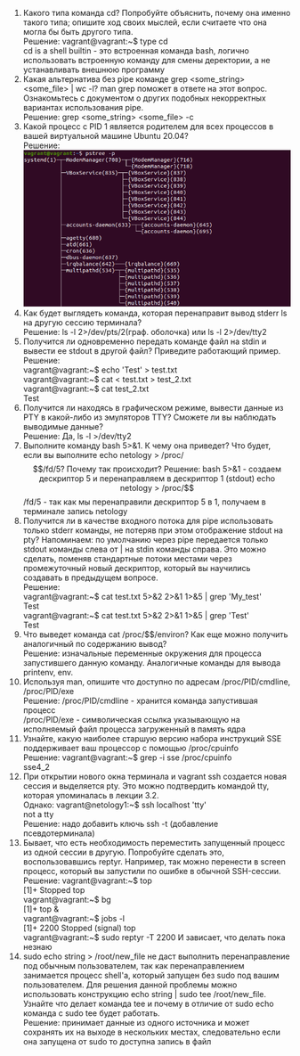 1. Какого типа команда cd? Попробуйте объяснить, почему она именно такого типа; опишите ход своих мыслей, если считаете что она могла бы быть другого типа.  
Решение: vagrant@vagrant:~$ type cd  
cd is a shell builtin - это встроенная команда bash, логично использовать встроенную команду для смены деректории, а не устанавливать внешнюю программу
2. Какая альтернатива без pipe команде grep <some_string> <some_file> | wc -l? man grep поможет в ответе на этот вопрос. Ознакомьтесь с документом о других подобных некорректных вариантах использования pipe.  
Решение: grep <some_string> <some_file> -c
3. Какой процесс с PID 1 является родителем для всех процессов в вашей виртуальной машине Ubuntu 20.04?  
Решение:  ![img.png](img/img.png)
4. Как будет выглядеть команда, которая перенаправит вывод stderr ls на другую сессию терминала?  
Решение: ls -l 2>/dev/pts/2(граф. оболочка) или  ls -l 2>/dev/tty2
5. Получится ли одновременно передать команде файл на stdin и вывести ее stdout в другой файл? Приведите работающий пример.  
Решение:  
vagrant@vagrant:~$ echo 'Test' > test.txt  
vagrant@vagrant:~$ cat < test.txt > test_2.txt  
vagrant@vagrant:~$ cat test_2.txt   
Test
6. Получится ли находясь в графическом режиме, вывести данные из PTY в какой-либо из эмуляторов TTY? Сможете ли вы наблюдать выводимые данные?  
Решение: Да, ls -l >/dev/tty2
7. Выполните команду bash 5>&1. К чему она приведет? Что будет, если вы выполните echo netology > /proc/$$/fd/5? Почему так происходит?  
Решение:  
bash 5>&1 - создаем дескриптор 5 и перенаправляем в дескриптор 1 (stdout)  
echo netology > /proc/$$/fd/5 - так как мы перенаправили дескриптор 5 в 1, получаем в терминале запись netology
8. Получится ли в качестве входного потока для pipe использовать только stderr команды, не потеряв при этом отображение stdout на pty? Напоминаем: по умолчанию через pipe передается только stdout команды слева от | на stdin команды справа. Это можно сделать, поменяв стандартные потоки местами через промежуточный новый дескриптор, который вы научились создавать в предыдущем вопросе.  
Решение:  
vagrant@vagrant:~$ cat test.txt 5>&2 2>&1 1>&5 | grep 'My_test'  
Test  
vagrant@vagrant:~$ cat test.txt 5>&2 2>&1 1>&5 | grep 'Test'  
Test
9. Что выведет команда cat /proc/$$/environ? Как еще можно получить аналогичный по содержанию вывод?  
Решение: изначальные переменные окружения для процесса запустившего данную команду. Аналогичные команды для вывода printenv, env.
10. Используя man, опишите что доступно по адресам /proc/PID/cmdline, /proc/PID/exe  
Решение: /proc/PID/cmdline - хранится команда запустившая процесс  
/proc/PID/exe - символическая ссылка указывающую на исполняемый файл процесса загруженный в память ядра
11. Узнайте, какую наиболее старшую версию набора инструкций SSE поддерживает ваш процессор с помощью /proc/cpuinfo  
Решение: vagrant@vagrant:~$ grep -i sse /proc/cpuinfo  
sse4_2
12. При открытии нового окна терминала и vagrant ssh создается новая сессия и выделяется pty. Это можно подтвердить командой tty, которая упоминалась в лекции 3.2.  
Однако:
vagrant@netology1:~$ ssh localhost 'tty'  
not a tty  
Решение: надо добавить ключь ssh -t (добавление псевдотерминала)
13. Бывает, что есть необходимость переместить запущенный процесс из одной сессии в другую. Попробуйте сделать это, воспользовавшись reptyr. Например, так можно перенести в screen процесс, который вы запустили по ошибке в обычной SSH-сессии.  
Решение: vagrant@vagrant:~$ top  
[1]+  Stopped                 top  
vagrant@vagrant:~$ bg  
[1]+ top &  
vagrant@vagrant:~$ 
jobs -l  
[1]+  2200 Stopped (signal)        top  
vagrant@vagrant:~$ sudo reptyr -T 2200
И зависает, что делать пока незнаю
14. sudo echo string > /root/new_file не даст выполнить перенаправление под обычным пользователем, так как перенаправлением занимается процесс shell'а, который запущен без sudo под вашим пользователем. Для решения данной проблемы можно использовать конструкцию echo string | sudo tee /root/new_file. Узнайте что делает команда tee и почему в отличие от sudo echo команда с sudo tee будет работать.  
Решение: принимает данные из одного источника и может сохранять их на выходе в нескольких местах, cледовательно если она запущена от sudo то доступна запись в файл
